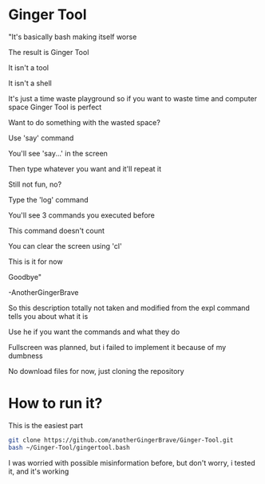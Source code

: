 # Ginger Tool
"It's basically bash making itself worse

The result is Ginger Tool

It isn't a tool

It isn't a shell

It's just a time waste playground so if you want to waste time and computer space Ginger Tool is perfect


Want to do something with the wasted space?

Use 'say' command

You'll see 'say...' in the screen

Then type whatever you want and it'll repeat it

Still not fun, no?

Type the 'log' command

You'll see 3 commands you executed before

This command doesn't count

You can clear the screen using 'cl'

This is it for now

Goodbye"


-AnotherGingerBrave


So this description totally not taken and modified from the expl command tells you about what it is


Use he if you want the commands and what they do

Fullscreen was planned, but i failed to implement it because of my dumbness


No download files for now, just cloning the repository

# How to run it?
This is the easiest part

```bash
git clone https://github.com/anotherGingerBrave/Ginger-Tool.git
bash ~/Ginger-Tool/gingertool.bash
```

I was worried with possible misinformation before, but don't worry, i tested it, and it's working
